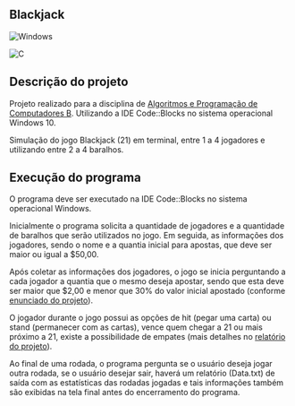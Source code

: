  ## Blackjack
![Windows](https://img.shields.io/badge/Windows-0078D6?style=for-the-badge&logo=windows&logoColor=white)

![C](https://img.shields.io/badge/C-00599C?style=for-the-badge&logo=c&logoColor=white)

## Descrição do projeto
Projeto realizado para a disciplina de [Algoritmos e Programação de Computadores B](https://github.com/h-ssiqueira/ProgramsCOLLEGE#APC-B). Utilizando a IDE Code::Blocks no sistema operacional Windows 10.

Simulação do jogo Blackjack (21) em terminal, entre 1 a 4 jogadores e utilizando entre 2 a 4 baralhos.

## Execução do programa
O programa deve ser executado na IDE Code::Blocks no sistema operacional Windows.

Inicialmente o programa solicita a quantidade de jogadores e a quantidade de baralhos que serão utilizados no jogo. Em seguida, as informações dos jogadores, sendo o nome e a quantia inicial para apostas, que deve ser maior ou igual a $50,00.

Após coletar as informações dos jogadores, o jogo se inicia perguntando a cada jogador a quantia que o mesmo deseja apostar, sendo que esta deve ser maior que $2,00 e menor que 30% do valor inicial apostado (conforme [enunciado do projeto](PROJETO_JOGO_21.pdf)).

O jogador durante o jogo possui as opções de hit (pegar uma carta) ou stand (permanecer com as cartas), vence quem chegar a 21 ou mais próximo a 21, existe a possibilidade de empates (mais detalhes no [relatório do projeto](relatório.pdf)).

Ao final de uma rodada, o programa pergunta se o usuário deseja jogar outra rodada, se o usuário desejar sair, haverá um relatório (Data.txt) de saída com as estatísticas das rodadas jogadas e tais informações também são exibidas na tela final antes do encerramento do programa.
